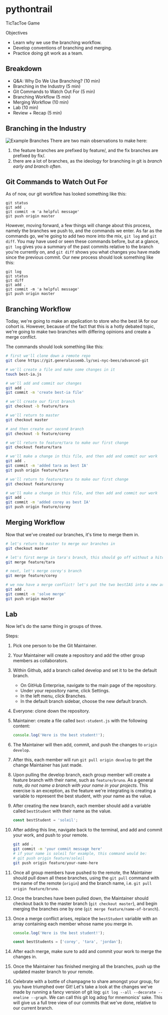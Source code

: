 # pythontrail
TicTacToe Game 

Objectives
- Learn why we use the branching workflow.
- Develop conventions of branching and merging.
- Practice doing git work as a team.

## Breakdown
- Q&A: Why Do We Use Branching? (10 min)
- Branching in the Industry (5 min)
- Git Commands to Watch Out For (5 min)
- Branching Workflow (5 min)
- Merging Workflow (10 min)
- Lab (10 min)
- Review + Recap (5 min)

## Branching in the Industry
![Example Branches](./example-branches.png)
There are two main observations to make here:
1. the feature branches are prefixed by feature/, and the fix branches are prefixed by fix/.
1. there are a lot of branches, as the ideology for branching in git is *branch early and branch often*.

## Git Commands to Watch Out For

As of now, our git workflow has looked something like this:

```
git status
git add .
git commit -m 'a helpful message'
git push origin master
```

However, moving forward, a few things will change about this process, namely the branches we push to, and the commands we enter. As far as the commands go, we're going to add two more into the mix, `git log` and `git diff`. You may have used or seen these commands before, but at a glance, `git log` gives you a summary of the past commits relative to the branch you're currently on, and `git diff` shows you what changes you have made since the previous commit. Our new process should look something like this:

```
git log
git status
git diff
git add .
git commit -m 'a helpful message'
git push origin master
```

## Branching Workflow

Today, we're going to make an application to store who the best IA for our cohort is. However, because of the fact that this is a hotly debated topic, we're going to make two branches with differing opinions and create a merge conflict.

The commands should look something like this:

```sh
# first we'll clone down a remote repo
git clone https://git.generalassemb.ly/sei-nyc-bees/advanced-git

# we'll create a file and make some changes in it
touch best-ia.js

# we'll add and commit our changes
git add .
git commit -m 'create best-ia file'

# we'll create our first branch
git checkout -b feature/tara

# we'll return to master
git checkout master

# and then create our second branch
git checkout -b feature/corey

# we'll return to feature/tara to make our first change
git checkout feature/tara

# we'll make a change in this file, and then add and commit our work
git add .
git commit -m 'added tara as best IA'
git push origin feature/tara

# we'll return to feature/tara to make our first change
git checkout feature/corey

# we'll make a change in this file, and then add and commit our work
git add .
git commit -m 'added corey as best IA'
git push origin feature/corey
```

## Merging Workflow

Now that we've created our branches, it's time to merge them in.

```sh
# let's return to master to merge our branches in
git checkout master

# let's first merge in tara's branch, this should go off without a hitch
git merge feature/tara

# next, let's merge corey's branch
git merge feature/corey

# we now have a merge conflict! let's put the two bestIAS into a new array and solve it within the file. once we finish this, let's add and commit our work so far
git add .
git commit -m 'solve merge'
git push origin master
```

## Lab

Now let's do the same thing in groups of three.

Steps:
1. Pick one person to be the Git Maintainer. 
1. Your Maintainer will create a repository and add the other group members as collaborators.
1. Within Github, add a branch called develop and set it to be the default branch. 
    - On GitHub Enterprise, navigate to the main page of the repository.
    - Under your repository name, click Settings.
    - In the left menu, click Branches.
    - In the default branch sidebar, choose the new default branch.
1. Everyone: clone down the repository. 
1. Maintainer: create a file called `best-student.js` with the following content:

    ```js
    console.log('Here is the best student!');
    ```
1. The Maintainer will then add, commit, and push the changes to `origin develop`.
1. After this, each member will run `git pull origin develop` to get the change Maintainer has just made.
1. Upon pulling the develop branch, each group member will create a feature branch with their name, such as `feature/bruno`. As a general note, *do not name a branch with your name in your projects*. This exercise is an exception, as the feature we're integrating is creating a variable to represent the best student, with your name as the value.
1. After creating the new branch, each member should add a variable called `bestStudent` with their name as the value.
    ```js
    const bestStudent = 'soleil';
    ```
1. After adding this line, navigate back to the terminal, and add and commit your work, and push to your remote.
    ```sh
    git add .
    git commit -m 'your commit message here'
    # if your name is soleil for example, this command would be:
    # git push origin feature/soleil
    git push origin feature/your-name-here
    ```
1. Once all group members have pushed to the remote, the Maintainer should pull down all these branches, using the `git pull` command with the name of the remote (`origin`) and the branch name, i.e. `git pull origin feature/bruno`.
1. Once the branches have been pulled down, the Maintainer should checkout back to the master branch (`git checkout master`), and begin merging the branches one by one (`git merge feature/name-of-branch`).
10. Once a merge conflict arises, replace the `bestStudent` variable with an array containing each member whose name you merge in.
    ```js
    console.log('Here is the best student!');

    const bestStudents = ['corey', 'tara', 'jordan'];
    ```
1. After each merge, make sure to add and commit your work to merge the changes in.
1. Once the Maintainer has finished merging all the branches, push up the updated master branch to your remote.
1. Celebrate with a bottle of champagne to share amongst your group, for you have triumphed over Git! Let's take a look at the changes we've made by running a fancy version of git log: `git log --all --decorate --oneline --graph`. We can call this git log adog for mnemonics' sake. This will give us a full tree view of our commits that we've done, relative to our current branch.

